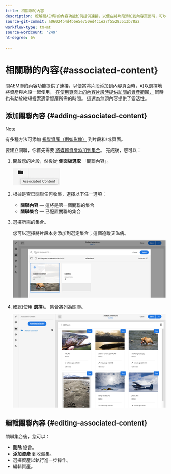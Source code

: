 ```yaml
---
title: 相關聯的內容
description: 瞭解關AEM聯的內容功能如何提供連接，以便在將片段添加到內容頁面時，可以選擇將其與片段一起使用，從而為頁面創作和無頭內容交付增加了額外的靈活性。
source-git-commit: a06024b4d4b6e5e750ed4c1e27f55283513b78a2
workflow-type: tm+mt
source-wordcount: '249'
ht-degree: 6%

---
```


# 相關聯的內容{#associated-content}

關AEM聯的內容功能提供了連接，以便當將片段添加到內容頁面時，可以選擇地將資產與片段一起使用， [在使用頁面上的內容片段時提供訪問的資產範圍，](/help/sites-cloud/authoring/fundamentals/content-fragments.md#using-associated-content) 同時也有助於縮短搜索適當資產所需的時間。 這還為無頭內容提供了靈活性。

## 添加關聯內容 {#adding-associated-content}

>[!NOTE]
>
>有多種方法可添加 [視覺資產（例如影像）](/help/sites-cloud/administering/content-fragments/content-fragments.md#fragments-with-visual-assets) 到片段和/或頁面。

要建立關聯，你首先需要 [將媒體資產添加到集合](/help/assets/manage-collections.md)。 完成後，您可以：

1. 開啟您的片段，然後從 **側面板選取** 「關聯內容」。

   ![相關聯的內容](assets/cfm-assoc-content-01.png)

1. 根據是否已關聯任何收集，選擇以下任一選項：

   * **關聯內容**  — 這將是第一個關聯的集合
   * **關聯集合**  — 已配置關聯的集合

1. 選擇所需的集合。

   您可以選擇將片段本身添加到選定集合；這個追蹤艾滋病。

   ![選擇集合](assets/cfm-assoc-content-02.png)

1. 確認(使用 **選擇**)。 集合將列為關聯。

   ![cfm-6420-05](assets/cfm-assoc-content-03.png)

## 編輯關聯內容 {#editing-associated-content}

關聯集合後，您可以：

* **刪除** 協會。
* **添加資產** 到收藏集。
* 選擇資產以執行進一步操作。
* 編輯資產。

